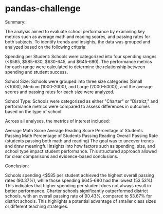 # pandas-challenge

Summary:

The analysis aimed to evaluate school performance by examining key metrics such as average math and reading scores, and passing rates for both subjects. To identify trends and insights, the data was grouped and analyzed based on the following criteria:

Spending per Student: Schools were categorized into four spending ranges (<$585, $585-630, $630-645, and $645-680). The performance metrics for each range were calculated to determine the relationship between spending and student success.

School Size: Schools were grouped into three size categories (Small (<1000), Medium (1000-2000), and Large (2000-5000)), and the average scores and passing rates for each size were analyzed.

School Type: Schools were categorized as either "Charter" or "District," and performance metrics were compared to assess differences in outcomes based on the type of school.

Across all analyses, the metrics of interest included:

Average Math Score
Average Reading Score
Percentage of Students Passing Math
Percentage of Students Passing Reading
Overall Passing Rate (students passing both math and reading)
The goal was to uncover trends and draw meaningful insights into how factors such as spending, size, and school type impact student performance. This structured approach allowed for clear comparisons and evidence-based conclusions.

Conclusion:

Schools spending <$585 per student achieved the highest overall passing rates (90.37%), while those spending $645-680 had the lowest (53.53%). This indicates that higher spending per student does not always result in better performance.
Charter schools significantly outperformed district schools, with an overall passing rate of 90.43%, compared to 53.67% for district schools. This highlights a potential advantage of smaller class sizes or different teaching strategies.

